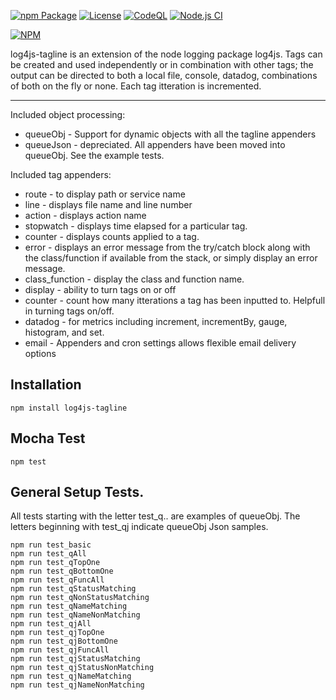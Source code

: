 [![npm Package](https://img.shields.io/npm/v/log4js-tagline.svg)](https://www.npmjs.org/package/log4js-tagline)
[![License](https://img.shields.io/npm/l/log4js-tagline.svg)](https://github.com/jman717/log4js-tagline/blob/master/LICENSE)
[![CodeQL](https://github.com/jman717/log4js-tagline/actions/workflows/actions.yml/badge.svg)](https://github.com/jman717/log4js-tagline/actions/workflows/actions.yml)
[![Node.js CI](https://github.com/jman717/log4js-tagline/actions/workflows/node.js.yml/badge.svg)](https://github.com/jman717/log4js-tagline/actions/workflows/node.js.yml)

[![NPM](https://nodei.co/npm/log4js-tagline.png?downloads=true&downloadRank=true&stars=true)](https://nodei.co/npm/log4js-tagline/)


log4js-tagline is an extension of the node logging package log4js. Tags can be created and used independently or in combination with other tags; the output can be directed to both a local file, console, datadog, combinations of both on the fly or none. Each tag itteration is incremented.

---------

Included object processing:

* queueObj - Support for dynamic objects with all the tagline appenders 
* queueJson - depreciated. All appenders have been moved into queueObj. See the example tests.

Included tag appenders:

* route - to display path or service name
* line - displays file name and line number
* action - displays action name
* stopwatch - displays time elapsed for a particular tag.
* counter - displays counts applied to a tag.
* error - displays an error message from the try/catch block along with the class/function if available from the stack, or simply display an error message.
* class_function - display the class and function name.
* display - ability to turn tags on or off
* counter - count how many itterations a tag has been inputted to. Helpfull in turning tags on/off.
* datadog - for metrics including increment, incrementBy, gauge, histogram, and set.
* email - Appenders and cron settings allows flexible email delivery options

Installation
---------
```
npm install log4js-tagline
```

Mocha Test
---------
```
npm test
```

General Setup Tests. 
---------
All tests starting with the letter test_q.. are examples of queueObj. The letters beginning with test_qj indicate queueObj Json samples.
```
npm run test_basic
npm run test_qAll    
npm run test_qTopOne
npm run test_qBottomOne
npm run test_qFuncAll
npm run test_qStatusMatching
npm run test_qNonStatusMatching
npm run test_qNameMatching
npm run test_qNameNonMatching
npm run test_qjAll
npm run test_qjTopOne
npm run test_qjBottomOne
npm run test_qjFuncAll
npm run test_qjStatusMatching
npm run test_qjStatusNonMatching
npm run test_qjNameMatching
npm run test_qjNameNonMatching

```
